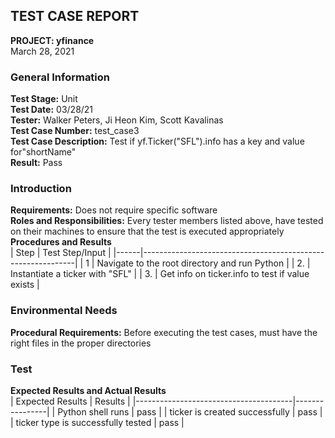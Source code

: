 ## TEST CASE REPORT
**PROJECT: yfinance**<br>
March 28, 2021<br>

### General Information
**Test Stage:** Unit<br>
**Test Date:** 03/28/21<br>
**Tester:** Walker Peters, Ji Heon Kim, Scott Kavalinas<br>
**Test Case Number:** test_case3<br>
**Test Case Description:** Test if yf.Ticker("SFL").info has a key and value for"shortName"<br>
**Result:** Pass<br>

### Introduction
**Requirements:** Does not require specific software<br>
**Roles and Responsibilities:** Every tester members listed above, have tested on their machines to ensure that the test is executed appropriately<br>
**Procedures and Results**<br>
| Step | Test Step/Input                                             |
|------|-------------------------------------------------------------|
| 1    | Navigate to the root directory and run Python               |
| 2.   | Instantiate a ticker with "SFL"                             |
| 3.   | Get info on ticker.info to test if value exists             |

### Environmental Needs
**Procedural Requirements:** Before executing the test cases, must have the right files in the proper directories<br>

### Test
**Expected Results and Actual Results**<br>
| Expected Results                      | Results        |
|---------------------------------------|----------------|
| Python shell runs                     | pass           |
| ticker is created successfully        | pass           |
| ticker type is successfully tested    | pass           |
